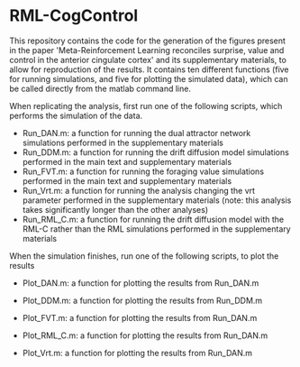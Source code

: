 # RML-CogControl

This repository contains the code for the generation of the figures present in the paper 'Meta-Reinforcement Learning reconciles surprise, value and control in the anterior cingulate cortex' and its supplementary materials, to allow for reproduction of the results. It contains ten different functions (five for running simulations, and five for plotting the simulated data), which can be called directly from the matlab command line.


When replicating the analysis, first run one of the following scripts, which performs the simulation of the data.

- Run_DAN.m: a function for running the dual attractor network simulations performed in the supplementary materials
- Run_DDM.m: a function for running the drift diffusion model simulations performed in the main text and supplementary materials
- Run_FVT.m: a function for running the foraging value simulations performed in the main text and supplementary materials
- Run_Vrt.m: a function for running the analysis changing the vrt parameter performed in the supplementary materials (note: this analysis takes significantly longer than the other analyses)
- Run_RML_C.m: a function for running the drift diffusion model with the RML-C rather than the RML simulations performed in the supplementary materials


When the simulation finishes, run one of the following scripts, to plot the results

- Plot_DAN.m: a function for plotting the results from Run_DAN.m

- Plot_DDM.m: a function for plotting the results from Run_DDM.m

- Plot_FVT.m: a function for plotting the results from Run_DAN.m

- Plot_RML_C.m: a function for plotting the results from Run_DAN.m

- Plot_Vrt.m: a function for plotting the results from Run_DAN.m
